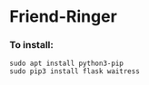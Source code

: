 # Friend-Ringer

### To install:
```
sudo apt install python3-pip
sudo pip3 install flask waitress
```